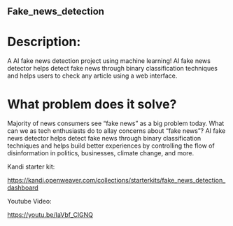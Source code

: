 ## Fake_news_detection



# Description:

A AI fake news detection project using machine learning!  AI fake news detector helps detect fake news through binary classification techniques and helps users to check any article using a web interface.

# What problem does it solve? 

Majority of news consumers see “fake news” as a big problem today. What can we as tech enthusiasts do to allay concerns about “fake news”?  AI fake news detector helps detect fake news through binary classification techniques and helps build better experiences by controlling the flow of disinformation in politics, businesses, climate change, and more.


Kandi starter kit:

https://kandi.openweaver.com/collections/starterkits/fake_news_detection_dashboard

Youtube Video:

https://youtu.be/IaVbf_ClGNQ
